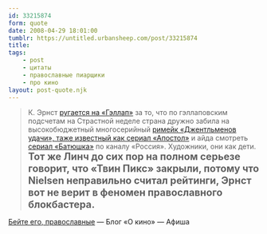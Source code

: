 ```yaml
---
id: 33215874
form: quote
date: 2008-04-29 18:01:00
tumblr: https://untitled.urbansheep.com/post/33215874
title: 
tags:
    - post
    - цитаты
    - православные пиарщики
    - про кино
layout: post-quote.njk
---
```


<blockquote>
К. Эрнст <a href="http://www.kommersant.ru/doc.aspx?DocsID=887745">ругается на «Гэллап»</a> за то, что по гэллаповским подсчетам на Страстной неделе страна дружно забила на высокобюджетный многосерийный <a href="http://www.afisha.ru/blogcomments/1531/page1/">римейк «Джентльменов удачи», таже известный как сериал «Апостол»</a> и айда смотреть <a href="http://www.afisha.ru/telecast/8525/">сериал «Батюшка»</a> по каналу «Россия». Художники, они как дети. <strong style="font-size:1.4em;">Тот же Линч до сих пор на полном серьезе говорит, что «Твин Пикс» закрыли, потому что Nielsen неправильно считал рейтинги, Эрнст вот не верит в феномен православного блокбастера.</strong>
</blockquote>

<a href="http://www.afisha.ru/blogcomments/1735/">Бейте его, православные</a> — Блог «О кино» — Афиша

